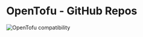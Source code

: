 # OpenTofu - GitHub Repos

![OpenTofu compatibility](https://img.shields.io/badge/OpenTofu-Compatible-FFDA18?logo=opentofu&logoColor=white)
